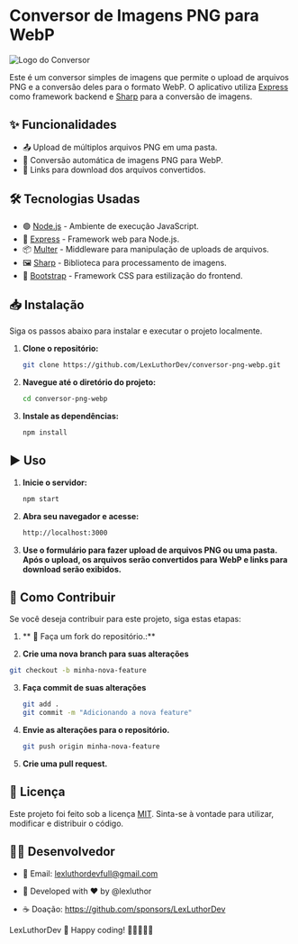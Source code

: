 # Conversor de Imagens PNG para WebP

![Logo do Conversor](https://avatars.githubusercontent.com/u/140027760?s=400&u=a68d0270c689bf98f7ce2a7cee4db41ab36d2308&v=4) <!-- Substitua pelo logo do seu projeto, se tiver -->

Este é um conversor simples de imagens que permite o upload de arquivos PNG e a conversão deles para o formato WebP. O aplicativo utiliza [Express](https://expressjs.com/) como framework backend e [Sharp](https://sharp.pixelplumbing.com/) para a conversão de imagens.

## ✨ Funcionalidades

- 📤 Upload de múltiplos arquivos PNG em uma pasta.
- 🔄 Conversão automática de imagens PNG para WebP.
- 🔗 Links para download dos arquivos convertidos.

## 🛠️ Tecnologias Usadas

- 🟢 [Node.js](https://nodejs.org/) - Ambiente de execução JavaScript.
- 🚀 [Express](https://expressjs.com/) - Framework web para Node.js.
- 📦 [Multer](https://github.com/expressjs/multer) - Middleware para manipulação de uploads de arquivos.
- 🖼️ [Sharp](https://sharp.pixelplumbing.com/) - Biblioteca para processamento de imagens.
- 🎨 [Bootstrap](https://getbootstrap.com/) - Framework CSS para estilização do frontend.

## 📥 Instalação

Siga os passos abaixo para instalar e executar o projeto localmente.

1. **Clone o repositório:**

   ```bash
   git clone https://github.com/LexLuthorDev/conversor-png-webp.git
   ```

2. **Navegue até o diretório do projeto:**

   ```bash
   cd conversor-png-webp
   ```

3. **Instale as dependências:**

   ```bash
   npm install
   ```
## ▶️ Uso

1. **Inicie o servidor:**

   ```bash
   npm start
   ```

2. **Abra seu navegador e acesse:**

   ```bash
   http://localhost:3000
   ```
3. **Use o formulário para fazer upload de arquivos PNG ou uma pasta. Após o upload, os arquivos serão convertidos para WebP e links para download serão exibidos.**

## 🤝 Como Contribuir

Se você deseja contribuir para este projeto, siga estas etapas:

1. ** 🔀 Faça um fork do repositório.:**

2. **Crie uma nova branch para suas alterações**
  ```bash
  git checkout -b minha-nova-feature
  ```

3. **Faça commit de suas alterações**
   ```bash
   git add .
   git commit -m "Adicionando a nova feature"
   ```

4. **Envie as alterações para o repositório.**
   ```bash
   git push origin minha-nova-feature
   ```
5. **Crie uma pull request.**

## 📜 Licença

Este projeto foi feito sob a licença [MIT](https://github.com/LexLuthorDev/conversor-png-webp/blob/main/LICENSE). Sinta-se à vontade para utilizar, modificar e distribuir o código.

## 🧑‍💻 Desenvolvedor

- 📧 Email: lexluthordevfull@gmail.com

- 🖤 Developed with ❤️ by @lexluthor

- ☕ Doação: https://github.com/sponsors/LexLuthorDev

LexLuthorDev
🚀  Happy coding! 👨🏻‍💻👩‍💻
